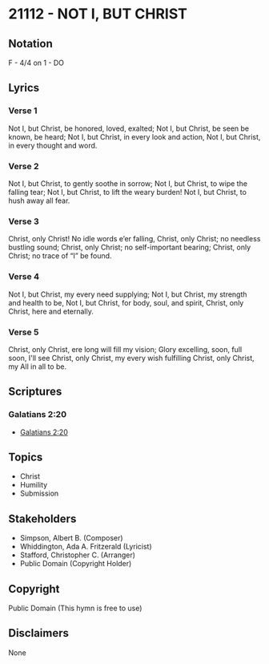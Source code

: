 # 21112 - NOT I, BUT CHRIST

## Notation

F - 4/4 on 1 - DO

## Lyrics

### Verse 1

Not I, but Christ, be honored, loved, exalted; Not I, but Christ, be seen be known, be heard; Not I, but Christ, in every look and action, Not I, but Christ, in every thought and word.

### Verse 2

Not I, but Christ, to gently soothe in sorrow; Not I, but Christ, to wipe the falling tear;
Not I, but Christ, to lift the weary burden! Not I, but Christ, to hush away all fear.


### Verse 3

Christ, only Christ! No idle words e’er falling, Christ, only Christ; no needless bustling sound; 
Christ, only Christ; no self-important bearing; Christ, only Christ; no trace of “I” be found.



### Verse 4

Not I, but Christ, my every need supplying; Not I, but Christ, my strength and health to be,
Not I, but Christ, for body, soul, and spirit, Christ, only Christ, here and eternally.


### Verse 5

Christ, only Christ, ere long will fill my vision; Glory excelling, soon, full soon, I'll see
Christ, only Christ, my every wish fulfilling Christ, only Christ, my All in all to be.



## Scriptures

### Galatians 2:20

- [Galatians 2:20](https://www.biblegateway.com/passage/?search=Galatians%202%3A20)


## Topics

- Christ
- Humility
- Submission

## Stakeholders

- Simpson, Albert B. (Composer)
- Whiddington, Ada A. Fritzerald (Lyricist)
- Stafford, Christopher C. (Arranger)
- Public Domain (Copyright Holder)

## Copyright

Public Domain
(This hymn is free to use)

## Disclaimers

None

